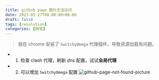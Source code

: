 ```yaml
---
title: github page 图片无法访问
date: 2023-05-27T08:00:00+08:00
draft: false
tags: [resolution]
categories: [随笔]
---
```


> 我在 chrome 安装了 `SwitchyOmega` 代理插件，导致资源加载有问题。


- 1. 检查 clash 代理，刷新 dns 配置，试试**全局代理**
- 2. 可以增加 `SwitchyOmega` 配置
![github-page-not-found-picture](/ooooo-notes/images/github-page-not-found-picture.png)
